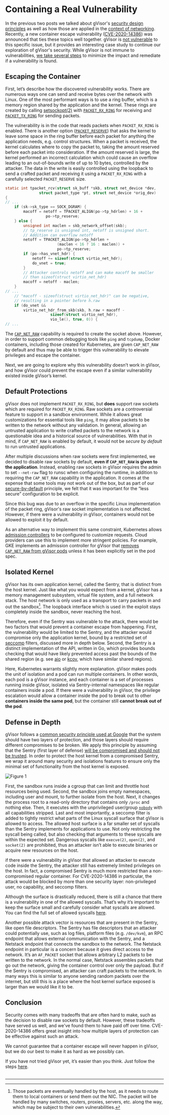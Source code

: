 # Containing a Real Vulnerability

In the previous two posts we talked about gVisor's
[security design principles](https://gvisor.dev/blog/2019/11/18/gvisor-security-basics-part-1/)
as well as how those are applied in the
[context of networking](https://gvisor.dev/blog/2020/04/02/gvisor-networking-security/).
Recently, a new container escape vulnerability
([CVE-2020-14386](https://cve.mitre.org/cgi-bin/cvename.cgi?name=CVE-2020-14386))
was announced that ties these topics well together. gVisor is
[not vulnerable](https://seclists.org/oss-sec/2020/q3/168) to this specific
issue, but it provides an interesting case study to continue our exploration of
gVisor's security. While gVisor is not immune to vulnerabilities,
[we take several steps](https://gvisor.dev/security/) to minimize the impact and
remediate if a vulnerability is found.

## Escaping the Container

First, let’s describe how the discovered vulnerability works. There are numerous
ways one can send and receive bytes over the network with Linux. One of the most
performant ways is to use a ring buffer, which is a memory region shared by the
application and the kernel. These rings are created by calling
[setsockopt(2)](https://man7.org/linux/man-pages/man2/setsockopt.2.html) with
[`PACKET_RX_RING`](https://man7.org/linux/man-pages/man7/packet.7.html) for
receiving and
[`PACKET_TX_RING`](https://man7.org/linux/man-pages/man7/packet.7.html) for
sending packets.

The vulnerability is in the code that reads packets when `PACKET_RX_RING` is
enabled. There is another option
([`PACKET_RESERVE`](https://man7.org/linux/man-pages/man7/packet.7.html)) that
asks the kernel to leave some space in the ring buffer before each packet for
anything the application needs, e.g. control structures. When a packet is
received, the kernel calculates where to copy the packet to, taking the amount
reserved before each packet into consideration. If the amount reserved is large,
the kernel performed an incorrect calculation which could cause an overflow
leading to an out-of-bounds write of up to 10 bytes, controlled by the attacker.
The data in the write is easily controlled using the loopback to send a crafted
packet and receiving it using a `PACKET_RX_RING` with a carefully selected
`PACKET_RESERVE` size.

```c
static int tpacket_rcv(struct sk_buff *skb, struct net_device *dev,
               struct packet_type *pt, struct net_device *orig_dev)
{
// ...
    if (sk->sk_type == SOCK_DGRAM) {
        macoff = netoff = TPACKET_ALIGN(po->tp_hdrlen) + 16 +
                  po->tp_reserve;
    } else {
        unsigned int maclen = skb_network_offset(skb);
        // tp_reserve is unsigned int, netoff is unsigned short.
        // Addition can overflow netoff
        netoff = TPACKET_ALIGN(po->tp_hdrlen +
                       (maclen < 16 ? 16 : maclen)) +
                       po->tp_reserve;
        if (po->has_vnet_hdr) {
            netoff += sizeof(struct virtio_net_hdr);
            do_vnet = true;
        }
        // Attacker controls netoff and can make macoff be smaller
        // than sizeof(struct virtio_net_hdr)
        macoff = netoff - maclen;
    }
// ...
    // "macoff - sizeof(struct virtio_net_hdr)" can be negative,
    // resulting in a pointer before h.raw
    if (do_vnet &&
        virtio_net_hdr_from_skb(skb, h.raw + macoff -
                    sizeof(struct virtio_net_hdr),
                    vio_le(), true, 0)) {
// ...
```

The [`CAP_NET_RAW`](https://man7.org/linux/man-pages/man7/capabilities.7.html)
capability is required to create the socket above. However, in order to support
common debugging tools like `ping` and `tcpdump`, Docker containers, including
those created for Kubernetes, are given `CAP_NET_RAW` by default and thus may be
able to trigger this vulnerability to elevate privileges and escape the
container.

Next, we are going to explore why this vulnerability doesn’t work in gVisor, and
how gVisor could prevent the escape even if a similar vulnerability existed
inside gVisor’s kernel.

## Default Protections

gVisor does not implement `PACKET_RX_RING`, but **does** support raw sockets
which are required for `PACKET_RX_RING`. Raw sockets are a controversial feature
to support in a sandbox environment. While it allows great customizations for
essential tools like `ping`, it may allow packets to be written to the network
without any validation. In general, allowing an untrusted application to write
crafted packets to the network is a questionable idea and a historical source of
vulnerabilities. With that in mind, if `CAP_NET_RAW` is enabled by default, it
would not be _secure by default_ to run untrusted applications.

After multiple discussions when raw sockets were first implemented, we decided
to disable raw sockets by default, **even if `CAP_NET_RAW` is given to the
application**. Instead, enabling raw sockets in gVisor requires the admin to set
`--net-raw` flag to runsc when configuring the runtime, in addition to requiring
the `CAP_NET_RAW` capability in the application. It comes at the expense that
some tools may not work out of the box, but as part of our
[secure-by-default](https://gvisor.dev/blog/2019/11/18/gvisor-security-basics-part-1/#secure-by-default)
principle, we felt that it was important for the “less secure” configuration to
be explicit.

Since this bug was due to an overflow in the specific Linux implementation of
the packet ring, gVisor's raw socket implementation is not affected. However, if
there were a vulnerability in gVisor, containers would not be allowed to exploit
it by default.

As an alternative way to implement this same constraint, Kubernetes allows
[admission controllers](https://kubernetes.io/docs/reference/access-authn-authz/admission-controllers/)
to be configured to customize requests. Cloud providers can use this to
implement more stringent policies. For example, GKE implements an admission
controller for gVisor that
[removes `CAP_NET_RAW` from gVisor pods](https://cloud.google.com/kubernetes-engine/docs/concepts/sandbox-pods#capabilities)
unless it has been explicitly set in the pod spec.

## Isolated Kernel

gVisor has its own application kernel, called the Sentry, that is distinct from
the host kernel. Just like what you would expect from a kernel, gVisor has a
memory management subsystem, virtual file system, and a full network stack. The
host network is only used as a transport to carry packets in and out the
sandbox[^1]. The loopback interface which is used in the exploit stays
completely inside the sandbox, never reaching the host.

Therefore, even if the Sentry was vulnerable to the attack, there would be two
factors that would prevent a container escape from happening. First, the
vulnerability would be limited to the Sentry, and the attacker would compromise
only the application kernel, bound by a restricted set of
[seccomp](https://en.wikipedia.org/wiki/Seccomp) filters, discussed more in
depth below. Second, the Sentry is a distinct implementation of the API, written
in Go, which provides bounds checking that would have likely prevented access
past the bounds of the shared region (e.g. see
[aio](https://cs.opensource.google/gvisor/gvisor/+/master:pkg/sentry/syscalls/linux/vfs2/aio.go;l=210;drc=a11061d78a58ed75b10606d1a770b035ed944b66?q=file:aio&ss=gvisor%2Fgvisor)
or
[kcov](https://cs.opensource.google/gvisor/gvisor/+/master:pkg/sentry/kernel/kcov.go;l=272?q=file:kcov&ss=gvisor%2Fgvisor),
which have similar shared regions).

Here, Kubernetes warrants slightly more explanation. gVisor makes pods the unit
of isolation and a pod can run multiple containers. In other words, each pod is
a gVisor instance, and each container is a set of processes running inside
gVisor, isolated via Sentry-internal namespaces like regular containers inside a
pod. If there were a vulnerability in gVisor, the privilege escalation would
allow a container inside the pod to break out to other **containers inside the
same pod**, but the container still **cannot break out of the pod**.

## Defense in Depth

gVisor follows a
[common security principle used at Google](https://cloud.google.com/security/infrastructure/design/resources/google_infrastructure_whitepaper_fa.pdf)
that the system should have two layers of protection, and those layers should
require different compromises to be broken. We apply this principle by assuming
that the Sentry (first layer of defense)
[will be compromised and should not be trusted](https://gvisor.dev/blog/2019/11/18/gvisor-security-basics-part-1/#defense-in-depth).
In order to protect the host kernel from a compromised Sentry, we wrap it around
many security and isolations features to ensure only the minimal set of
functionality from the host kernel is exposed.

![Figure 1](/assets/images/2020-09-18-containing-a-real-vulnerability-figure1.png "Protection layers.")

First, the sandbox runs inside a cgroup that can limit and throttle host
resources being used. Second, the sandbox joins empty namespaces, including user
and mount, to further isolate from the host. Next, it changes the process root
to a read-only directory that contains only `/proc` and nothing else. Then, it
executes with the unprivileged user/group
[`nobody`](https://en.wikipedia.org/wiki/Nobody_\(username\)) with all
capabilities stripped. Last and most importantly, a seccomp filter is added to
tightly restrict what parts of the Linux syscall surface that gVisor is allowed
to access. The allowed host surface is a far smaller set of syscalls than the
Sentry implements for applications to use. Not only restricting the syscall
being called, but also checking that arguments to these syscalls are within the
expected set. Dangerous syscalls like <code>execve(2)</code>,
<code>open(2)</code>, and <code>socket(2)</code> are prohibited, thus an
attacker isn’t able to execute binaries or acquire new resources on the host.

if there were a vulnerability in gVisor that allowed an attacker to execute code
inside the Sentry, the attacker still has extremely limited privileges on the
host. In fact, a compromised Sentry is much more restricted than a
non-compromised regular container. For CVE-2020-14386 in particular, the attack
would be blocked by more than one security layer: non-privileged user, no
capability, and seccomp filters.

Although the surface is drastically reduced, there is still a chance that there
is a vulnerability in one of the allowed syscalls. That’s why it’s important to
keep the surface small and carefully consider what syscalls are allowed. You can
find the full set of allowed syscalls
[here](https://cs.opensource.google/gvisor/gvisor/+/master:runsc/boot/filter/).

Another possible attack vector is resources that are present in the Sentry, like
open file descriptors. The Sentry has file descriptors that an attacker could
potentially use, such as log files, platform files (e.g. `/dev/kvm`), an RPC
endpoint that allows external communication with the Sentry, and a Netstack
endpoint that connects the sandbox to the network. The Netstack endpoint in
particular is a concern because it gives direct access to the network. It’s an
`AF_PACKET` socket that allows arbitrary L2 packets to be written to the
network. In the normal case, Netstack assembles packets that go out the network,
giving the container control over only the payload. But if the Sentry is
compromised, an attacker can craft packets to the network. In many ways this is
similar to anyone sending random packets over the internet, but still this is a
place where the host kernel surface exposed is larger than we would like it to
be.

## Conclusion

Security comes with many tradeoffs that are often hard to make, such as the
decision to disable raw sockets by default. However, these tradeoffs have served
us well, and we've found them to have paid off over time. CVE-2020-14386 offers
great insight into how multiple layers of protection can be effective against
such an attack.

We cannot guarantee that a container escape will never happen in gVisor, but we
do our best to make it as hard as we possibly can.

If you have not tried gVisor yet, it’s easier than you think. Just follow the
steps [here](https://gvisor.dev/docs/user_guide/install/).
<br>
<br>

--------------------------------------------------------------------------------

[^1]: Those packets are eventually handled by the host, as it needs to route
    them to local containers or send them out the NIC. The packet will be
    handled by many switches, routers, proxies, servers, etc. along the way,
    which may be subject to their own vulnerabilities.
